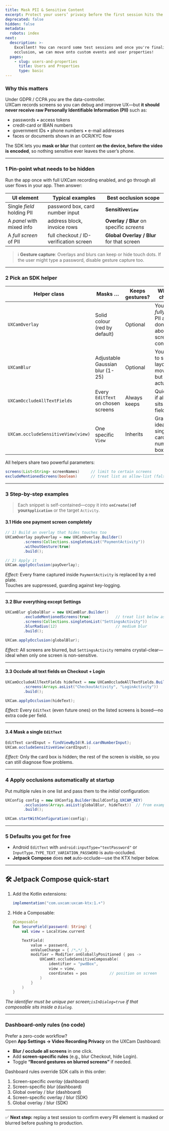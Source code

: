 ```yaml
---
title: Mask PII & Sensitive Content
excerpt: Protect your users’ privacy before the first session hits the dashboard.
deprecated: false
hidden: false
metadata:
  robots: index
next:
  description: >-
    Excellent! You can record some test sessions and once you're finalised with
    occlusion, we can move onto custom events and user properties!
  pages:
    - slug: users-and-properties
      title: Users and Properties
      type: basic
---
```

### Why this matters

Under GDPR / CCPA *you* are the data-controller.\
UXCam records screens so you can debug and improve UX—but **it should never receive raw Personally Identifiable Information (PII)** such as:

* passwords • access tokens
* credit-card or IBAN numbers
* government IDs • phone numbers • e-mail addresses
* faces or documents shown in an OCR/KYC flow

The SDK lets you **mask or blur** that content **on the device, before the video is encoded**, so nothing sensitive ever leaves the user’s phone.

***

### 1  Pin-point what needs to be hidden

Run the app once with full UXCam recording enabled, and go through all user flows in your app. Then answer:

| UI element                 | Typical examples                       | Best occlusion scope                      |
| -------------------------- | -------------------------------------- | ----------------------------------------- |
| Single *field* holding PII | password box, card number input        | **Sensitive`View`**                       |
| A *panel* with mixed info  | address block, invoice rows            | **Overlay / Blur** on specific *screens*  |
| A *full screen* of PII     | full checkout / ID-verification screen | **Global Overlay / Blur** for that screen |

> ℹ️ **Gesture capture**: Overlays and blurs can keep or hide touch dots. If the user might type a password, disable gesture capture too.

***

### 2  Pick an SDK helper

| Helper class                       | Masks …                            | Keeps gestures? | When to choose                                                 |
| ---------------------------------- | ---------------------------------- | --------------- | -------------------------------------------------------------- |
| `UXCamOverlay`                     | Solid colour (red by default)      | Optional        | You must *fully* cover PII and don’t care about screen context |
| `UXCamBlur`                        | Adjustable Gaussian blur (1-25)    | Optional        | You need to see layout & movement, but not the actual data     |
| `UXCamOccludeAllTextFields`        | Every `EditText` on chosen screens | Always keeps    | Quick win if all PII sits in text fields                       |
| `UXCam.occludeSensitiveView(view)` | One specific `View`                | Inherits        | Granular—ideal for a single card-number box                    |

All helpers share two powerful parameters:

```java
screens(List<String> screenNames)     // limit to certain screens
excludeMentionedScreens(boolean)      // treat list as allow-list (false) or deny-list (true)
```

***

### 3  Step-by-step examples

> Each snippet is self-contained—copy it into **`onCreate()`of your`Application`** or the target `Activity`.

#### 3.1  Hide one payment screen completely

```java
// 1) Build an overlay that hides touches too
UXCamOverlay payOverlay = new UXCamOverlay.Builder()
        .screens(Collections.singletonList("PaymentActivity"))
        .withoutGesture(true)
        .build();

// 2) Apply it
UXCam.applyOcclusion(payOverlay);
```

*Effect:* Every frame captured inside `PaymentActivity` is replaced by a red plate.\
Touches are suppressed, guarding against key-logging.

***

#### 3.2  Blur everything **except** Settings

```java
UXCamBlur globalBlur = new UXCamBlur.Builder()
        .excludeMentionedScreens(true)           // treat list below as “allow video”
        .screens(Collections.singletonList("SettingsActivity"))
        .blurRadius(12)                          // medium blur
        .build();

UXCam.applyOcclusion(globalBlur);
```

*Effect:* All screens are blurred, but `SettingsActivity` remains crystal-clear—ideal when only one screen is non-sensitive.

***

#### 3.3  Occlude **all text fields** on Checkout + Login

```java
UXCamOccludeAllTextFields hideText = new UXCamOccludeAllTextFields.Builder()
        .screens(Arrays.asList("CheckoutActivity", "LoginActivity"))
        .build();

UXCam.applyOcclusion(hideText);
```

*Effect:* Every `EditText` (even future ones) on the listed screens is boxed—no extra code per field.

***

#### 3.4  Mask a single `EditText`

```java
EditText cardInput = findViewById(R.id.cardNumberInput);
UXCam.occludeSensitiveView(cardInput);
```

*Effect:* Only the card box is hidden; the rest of the screen is visible, so you can still diagnose flow problems.

***

### 4  Apply occlusions automatically at startup

Put multiple rules in one list and pass them to the *initial* configuration:

```java
UXConfig config = new UXConfig.Builder(BuildConfig.UXCAM_KEY)
        .occlusions(Arrays.asList(globalBlur, hideText))  // from examples above
        .build();

UXCam.startWithConfiguration(config);
```

***

### 5  Defaults you get for free

* Android `EditText` with `android:inputType="textPassword"` or\
  `InputType.TYPE_TEXT_VARIATION_PASSWORD` is auto-occluded.
* **Jetpack Compose** does **not** auto-occlude—use the KTX helper below.

***

## 🛠️ Jetpack Compose quick-start

1. Add the Kotlin extensions:

   ```gradle
   implementation("com.uxcam:uxcam-ktx:1.+")
   ```

2. Hide a Composable:

   ```kotlin
   @Composable
   fun SecureField(password: String) {
       val view = LocalView.current

       TextField(
           value = password,
           onValueChange = { /*…*/ },
           modifier = Modifier.onGloballyPositioned { pos ->
               UXCamKt.occludeSensitiveComposable(
                   identifier = "pwdBox",
                   view = view,
                   coordinates = pos          // position on screen
               )
           }
       )
   }
   ```

*The identifier must be unique per screen;`isInDialog=true` if that composable sits inside a `Dialog`.*

***

### Dashboard-only rules (no code)

Prefer a zero-code workflow?\
Open **App Settings → Video Recording Privacy** on the UXCam Dashboard:

* **Blur / occlude all screens** in one click.
* Add **screen-specific rules** (e.g., blur Checkout, hide Login).
* Toggle **“Record gestures on blurred screens”** if needed.

Dashboard rules override SDK calls in this order:

1. Screen-specific *overlay* (dashboard)
2. Screen-specific *blur* (dashboard)
3. Global overlay / blur (dashboard)
4. Screen-specific overlay / blur (SDK)
5. Global overlay / blur (SDK)

***

✅ **Next step:** replay a test session to confirm every PII element is masked or blurred before pushing to production.